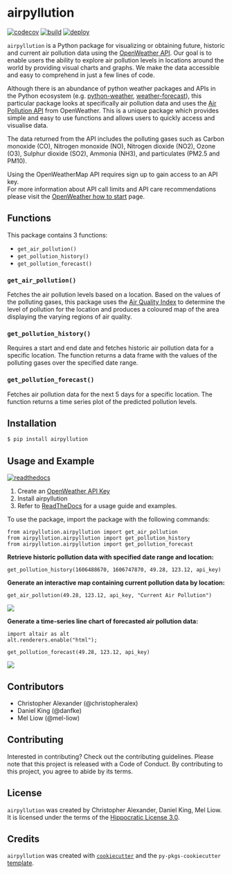 # airpyllution
[![codecov](https://codecov.io/gh/UBC-MDS/airpyllution/branch/main/graph/badge.svg?token=c6vEGpbs3h)](https://codecov.io/gh/UBC-MDS/airpyllution)
[![build](https://github.com/UBC-MDS/airpyllution/actions/workflows/build.yml/badge.svg)](https://github.com/UBC-MDS/airpyllution/actions/workflows/build.yml)
[![deploy](https://github.com/UBC-MDS/airpyllution/actions/workflows/deploy.yml/badge.svg)](https://github.com/UBC-MDS/airpyllution/actions/workflows/deploy.yml)

`airpyllution` is a Python package for visualizing or obtaining future, historic and current air pollution data using the [OpenWeather API](https://openweathermap.org). Our goal is to enable users the ability to explore air pollution levels in locations around the world by providing visual charts and graphs. We make the data accessible and easy to comprehend in just a few lines of code.

Although there is an abundance of python weather packages and APIs in the Python ecosystem (e.g. [python-weather](https://pypi.org/project/python-weather/), [weather-forecast](https://pypi.org/project/weather-forecast/)), this particular package looks at specifically air pollution data and uses the [Air Pollution API](https://openweathermap.org/api/air-pollution) from OpenWeather. This is a unique package which provides simple and easy to use functions and allows users to quickly access and visualise data.

The data returned from the API includes the polluting gases such as Carbon monoxide (CO), Nitrogen monoxide (NO), Nitrogen dioxide (NO2), Ozone (O3), Sulphur dioxide (SO2), Ammonia (NH3), and particulates (PM2.5 and PM10).

Using the OpenWeatherMap API requires sign up to gain access to an API key.   
For more information about API call limits and API care recommendations please visit the [OpenWeather how to start](https://openweathermap.org/appid) page.
## Functions
This package contains 3 functions: 
- `get_air_pollution()`
- `get_pollution_history()`
- `get_pollution_forecast()`

### `get_air_pollution()`
Fetches the air pollution levels based on a location. Based on the values of the polluting gases, this package uses the [Air Quality Index](https://en.wikipedia.org/wiki/Air_quality_index#CAQI) to determine the level of pollution for the location and produces a coloured map of the area displaying the varying regions of air quality.

### `get_pollution_history()`
Requires a start and end date and fetches historic air pollution data for a specific location. The function returns a data frame with the values of the polluting gases over the specified date range.

### `get_pollution_forecast()`
Fetches air pollution data for the next 5 days for a specific location. The function returns a time series plot of the predicted pollution levels.

## Installation

```bash
$ pip install airpyllution
```
## Usage and Example
[![readthedocs](https://readthedocs.org/projects/pip/badge/?version=latest)](https://airpyllution.readthedocs.io/en/latest/)

1. Create an [OpenWeather API Key](https://openweathermap.org/appid)
2. Install airpyllution
3. Refer to [ReadTheDocs](https://airpyllution.readthedocs.io/en/latest/) for a usage guide and examples.

To use the package, import the package with the following commands:
```
from airpyllution.airpyllution import get_air_pollution
from airpyllution.airpyllution import get_pollution_history
from airpyllution.airpyllution import get_pollution_forecast
```

**Retrieve historic pollution data with specified date range and location:**
```
get_pollution_history(1606488670, 1606747870, 49.28, 123.12, api_key)
```

**Generate an interactive map containing current pollution data by location:**

```
get_air_pollution(49.28, 123.12, api_key, "Current Air Pollution")
```

![](docs/air-pollution-map.png)

**Generate a time-series line chart of forecasted air pollution data:**
```
import altair as alt
alt.renderers.enable("html");

get_pollution_forecast(49.28, 123.12, api_key)
```
![](docs/forecast-example.png)

## Contributors 
- Christopher Alexander (@christopheralex)
- Daniel King (@danfke)
- Mel Liow (@mel-liow)
## Contributing

Interested in contributing? Check out the contributing guidelines. Please note that this project is released with a Code of Conduct. By contributing to this project, you agree to abide by its terms.
## License

`airpyllution` was created by Christopher Alexander, Daniel King, Mel Liow. It is licensed under the terms of the [Hippocratic License 3.0](https://github.com/UBC-MDS/airpyllution/blob/main/LICENSE).

## Credits

`airpyllution` was created with [`cookiecutter`](https://cookiecutter.readthedocs.io/en/latest/) and the `py-pkgs-cookiecutter` [template](https://github.com/py-pkgs/py-pkgs-cookiecutter).
